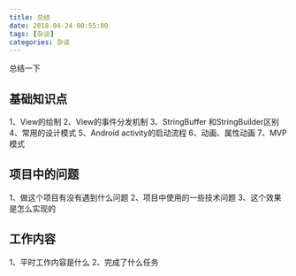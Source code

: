 ```yaml
---
title: 总结
date: 2018-04-24 00:55:00
tags: [杂谈]
categories: 杂谈
---
```

总结一下
## 基础知识点
1、View的绘制
2、View的事件分发机制
3、StringBuffer 和StringBuilder区别
4、常用的设计模式
5、Android activity的启动流程
6、动画、属性动画
7、MVP模式

## 项目中的问题
1、做这个项目有没有遇到什么问题
2、项目中使用的一些技术问题
3、这个效果是怎么实现的

## 工作内容
1、平时工作内容是什么
2、完成了什么任务

